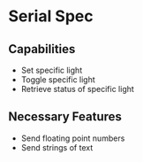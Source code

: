# Serial Spec

## Capabilities

- Set specific light
- Toggle specific light
- Retrieve status of specific light

## Necessary Features

- Send floating point numbers
- Send strings of text
